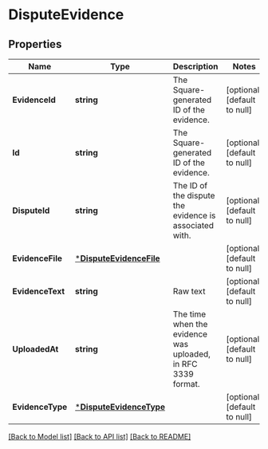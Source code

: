 # DisputeEvidence

## Properties

 Name             | Type                                               | Description                                                  | Notes                        
------------------|----------------------------------------------------|--------------------------------------------------------------|------------------------------
 **EvidenceId**   | **string**                                         | The Square-generated ID of the evidence.                     | [optional] [default to null] 
 **Id**           | **string**                                         | The Square-generated ID of the evidence.                     | [optional] [default to null] 
 **DisputeId**    | **string**                                         | The ID of the dispute the evidence is associated with.       | [optional] [default to null] 
 **EvidenceFile** | [***DisputeEvidenceFile**](DisputeEvidenceFile.md) |                                                              | [optional] [default to null] 
 **EvidenceText** | **string**                                         | Raw text                                                     | [optional] [default to null] 
 **UploadedAt**   | **string**                                         | The time when the evidence was uploaded, in RFC 3339 format. | [optional] [default to null] 
 **EvidenceType** | [***DisputeEvidenceType**](DisputeEvidenceType.md) |                                                              | [optional] [default to null] 

[[Back to Model list]](../README.md#documentation-for-models) [[Back to API list]](../README.md#documentation-for-api-endpoints) [[Back to README]](../README.md)

